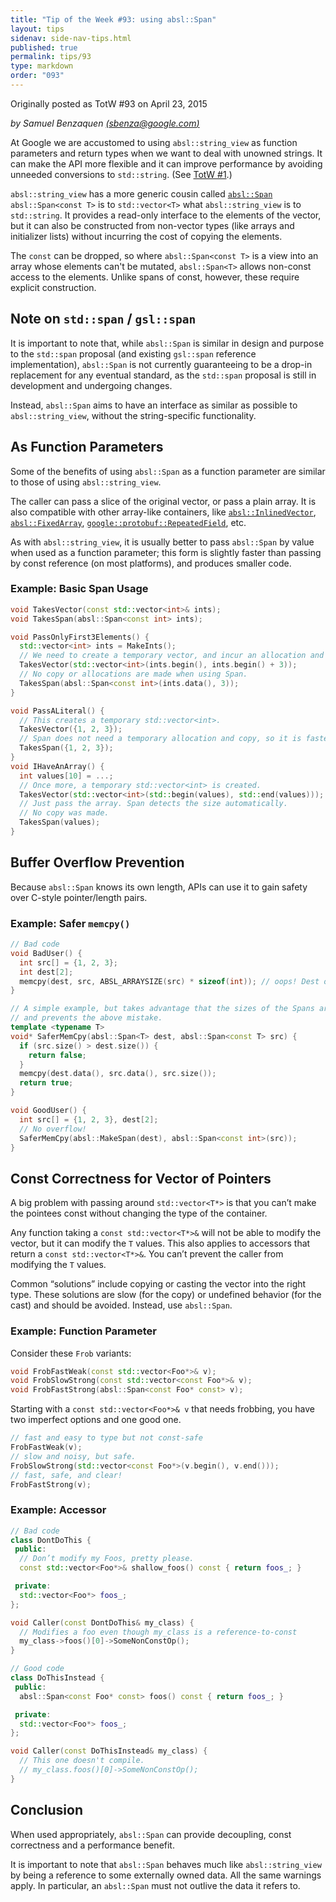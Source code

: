 ```yaml
---
title: "Tip of the Week #93: using absl::Span"
layout: tips
sidenav: side-nav-tips.html
published: true
permalink: tips/93
type: markdown
order: "093"
---
```


Originally posted as TotW #93 on April 23, 2015

*by Samuel Benzaquen [(sbenza@google.com)](mailto:sbenza@google.com)*

At Google we are accustomed to using `absl::string_view` as function
parameters and return types when we want to deal with unowned strings. It
can make the API more flexible and it can improve performance by avoiding
unneeded conversions to `std::string`. (See [TotW #1](/tips/1).)

`absl::string_view` has a more generic cousin called
[`absl::Span`](https://github.com/abseil/abseil-cpp/blob/master/absl/types/span.h)
`absl::Span<const T>` is to `std::vector<T>` what `absl::string_view` is to
`std::string`. It provides a read-only interface to the elements of the vector,
but it can also be constructed from non-vector types (like arrays and initializer
lists) without incurring the cost of copying the elements.

The `const` can be dropped, so where `absl::Span<const T>` is a view into an
array whose elements can't be mutated, `absl::Span<T>` allows non-const access
to the elements. Unlike spans of const, however, these require explicit
construction.

## Note on `std::span` / `gsl::span`

It is important to note that, while `absl::Span` is similar in design and
purpose to the `std::span` proposal (and existing `gsl::span` reference
implementation), `absl::Span` is not currently guaranteeing to be a drop-in
replacement for any eventual standard, as the `std::span` proposal is still
in development and undergoing changes.

Instead, `absl::Span` aims to have an interface as similar as possible to
`absl::string_view`, without the string-specific functionality.

## As Function Parameters

Some of the benefits of using `absl::Span` as a function parameter are similar to
those of using `absl::string_view`.

The caller can pass a slice of the original vector, or pass a plain array. It is
also compatible with other array-like containers, like
[`absl::InlinedVector`](https://github.com/abseil/abseil-cpp/blob/master/absl/container/inlined_vector.h),
[`absl::FixedArray`](https://github.com/abseil/abseil-cpp/blob/master/absl/container/fixed_array.h),
[`google::protobuf::RepeatedField`](https://developers.google.com/protocol-buffers/docs/reference/cpp/google.protobuf.repeated_field), etc.

As with `absl::string_view`, it is usually better to pass `absl::Span` by value
when used as a function parameter; this form is slightly faster than passing by
const reference (on most platforms), and produces smaller code.

### Example: Basic Span Usage

```c++
void TakesVector(const std::vector<int>& ints);
void TakesSpan(absl::Span<const int> ints);

void PassOnlyFirst3Elements() {
  std::vector<int> ints = MakeInts();
  // We need to create a temporary vector, and incur an allocation and a copy.
  TakesVector(std::vector<int>(ints.begin(), ints.begin() + 3));
  // No copy or allocations are made when using Span.
  TakesSpan(absl::Span<const int>(ints.data(), 3));
}

void PassALiteral() {
  // This creates a temporary std::vector<int>.
  TakesVector({1, 2, 3});
  // Span does not need a temporary allocation and copy, so it is faster.
  TakesSpan({1, 2, 3});
}
void IHaveAnArray() {
  int values[10] = ...;
  // Once more, a temporary std::vector<int> is created.
  TakesVector(std::vector<int>(std::begin(values), std::end(values)));
  // Just pass the array. Span detects the size automatically.
  // No copy was made.
  TakesSpan(values);
}
```

## Buffer Overflow Prevention

Because `absl::Span` knows its own length, APIs can use it to gain safety over
C-style pointer/length pairs.

### Example: Safer `memcpy()`

```c++
// Bad code
void BadUser() {
  int src[] = {1, 2, 3};
  int dest[2];
  memcpy(dest, src, ABSL_ARRAYSIZE(src) * sizeof(int)); // oops! Dest overflowed.
}
```

```c++
// A simple example, but takes advantage that the sizes of the Spans are known
// and prevents the above mistake.
template <typename T>
void* SaferMemCpy(absl::Span<T> dest, absl::Span<const T> src) {
  if (src.size() > dest.size()) {
    return false;
  }
  memcpy(dest.data(), src.data(), src.size());
  return true;
}

void GoodUser() {
  int src[] = {1, 2, 3}, dest[2];
  // No overflow!
  SaferMemCpy(absl::MakeSpan(dest), absl::Span<const int>(src));
}
```

## Const Correctness for Vector of Pointers

A big problem with passing around `std::vector<T*>` is that you can’t make the
pointees const without changing the type of the container.

Any function taking a `const std::vector<T*>&` will not be able to modify the
vector, but it can modify the `T` values. This also applies to accessors that
return a `const std::vector<T*>&`. You can’t prevent the caller from modifying
the `T` values.

Common “solutions” include copying or casting the vector into the right type.
These solutions are slow (for the copy) or undefined behavior (for the cast) and
should be avoided. Instead, use `absl::Span`.

### Example: Function Parameter

Consider these `Frob` variants:

```c++
void FrobFastWeak(const std::vector<Foo*>& v);
void FrobSlowStrong(const std::vector<const Foo*>& v);
void FrobFastStrong(absl::Span<const Foo* const> v);
```

Starting with a `const std::vector<Foo*>& v` that needs frobbing, you have two
imperfect options and one good one.

```c++
// fast and easy to type but not const-safe
FrobFastWeak(v);
// slow and noisy, but safe.
FrobSlowStrong(std::vector<const Foo*>(v.begin(), v.end()));
// fast, safe, and clear!
FrobFastStrong(v);
```

### Example: Accessor

```c++
// Bad code
class DontDoThis {
 public:
  // Don’t modify my Foos, pretty please.
  const std::vector<Foo*>& shallow_foos() const { return foos_; }

 private:
  std::vector<Foo*> foos_;
};

void Caller(const DontDoThis& my_class) {
  // Modifies a foo even though my_class is a reference-to-const
  my_class->foos()[0]->SomeNonConstOp();
}
```

```c++
// Good code
class DoThisInstead {
 public:
  absl::Span<const Foo* const> foos() const { return foos_; }

 private:
  std::vector<Foo*> foos_;
};

void Caller(const DoThisInstead& my_class) {
  // This one doesn't compile.
  // my_class.foos()[0]->SomeNonConstOp();
}
```

## Conclusion

When used appropriately, `absl::Span` can provide decoupling, const correctness
and a performance benefit.

It is important to note that `absl::Span` behaves much like `absl::string_view`
by being a reference to some externally owned data. All the same warnings apply. In
particular, an `absl::Span` must not outlive the data it refers to.
